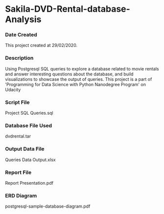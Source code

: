 # Sakila-DVD-Rental-database-Analysis

### Date Created
This project created at 29/02/2020.

### Description
Using Postgresql SQL queries to explore a database related to movie rentals and answer interesting questions about the database, and build visualizations to showcase the output of queries.
This project is a part of 'Programming for Data Science with Python Nanodegree Program' on Udacity

### Script File
Project SQL Queries.sql

### Database File Used
dvdrental.tar

### Output Data File
Queries Data Output.xlsx

### Report File
Report Presentation.pdf

### ERD Diagram
postgresql-sample-database-diagram.pdf
